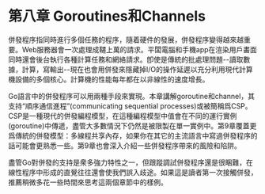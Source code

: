 # 第八章 Goroutines和Channels

併發程序指同時進行多個任務的程序，隨着硬件的發展，併發程序變得越來越重要。Web服務器會一次處理成韆上萬的請求。平闆電腦和手機app在渲染用戶畵面同時還會後台執行各種計算任務和網絡請求。卽使是傳統的批處理問題--讀取數據，計算，寫輸出--現在也會用併發來隱藏掉I/O的操作延遲以充分利用現代計算機設備的多個核心。計算機的性能每年都在以非線性的速度增長。

Go語言中的併發程序可以用兩種手段來實現。本章講解goroutine和channel，其支持“順序通信進程”(communicating sequential processes)或被簡稱爲CSP。CSP是一種現代的併發編程模型，在這種編程模型中值會在不同的運行實例(goroutine)中傳遞，盡管大多數情況下仍然是被限製在單一實例中。第9章覆蓋更爲傳統的併發模型：多線程共享內存，如果你在其它的主流語言中寫過併發程序的話可能會更熟悉一些。第9章也會深入介紹一些併發程序帶來的風險和陷阱。

盡管Go對併發的支持是衆多強力特性之一，但跟蹤調試併發程序還是很睏難，在線性程序中形成的直覺往往還會使我們誤入歧途。如果這是讀者第一次接觸併發，推薦稍微多花一些時間來思考這兩個章節中的樣例。
